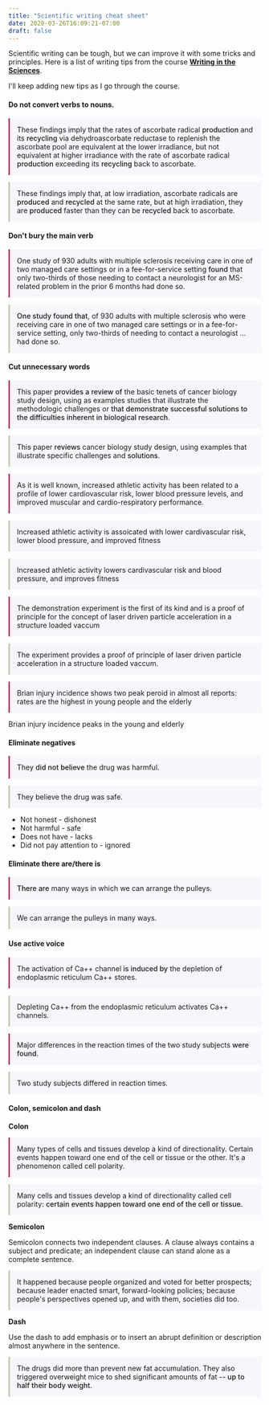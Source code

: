 ```yaml
---
title: "Scientific writing cheat sheet"
date: 2020-03-26T16:09:21-07:00
draft: false 
---
```

<style>
.do {
    padding: 1em;
    border-left: 3px solid #c0caad;
    background: #f5f7fa;
    margin-bottom: 1em;
}
.dono{
    padding: 1em;
    border-left: 3px solid #aa4465;
    background: #f5f7fa;
    margin-bottom: 1em;
}
b {
    font-weight: 500;
}
</style>


Scientific writing can be tough, but we can improve it with some tricks and principles.
Here is a list of writing tips from the course **[Writing in the Sciences](https://www.coursera.org/learn/sciwrite/home/welcome)**.

I'll keep adding new tips as I go through the course.

#### Do not convert verbs to nouns.
<div class="dono"> These findings imply that the rates of ascorbate radical <b>production</b> and its <b>recycling</b> via dehydroascorbate reductase to replenish the ascorbate pool are equivalent at the lower irradiance, 
but not equivalent at higher irradiance with the rate of ascorbate radical <b>production</b> exceeding its <b>recycling</b> back to ascorbate.</div>

<div class="do">These findings imply that, at low irradiation, ascorbate radicals are <b>produced</b> and <b>recycled</b> at the same rate,
but at high irradiation, they are <b>produced</b> faster than they can be <b>recycled</b> back to ascorbate.
</div>

#### Don't bury the main verb
<div class="dono">One study of 930 adults with multiple sclerosis receiving care in one of two managed care settings or in a fee-for-service setting <b>found</b> that
only two-thirds of those needing to contact a neurologist for an MS-related problem in the prior 6 months had done so.
</div>

<div class="do"><b>One study found that</b>, of 930 adults with multiple sclerosis who were receiving care in one of two managed care settings or in a fee-for-service setting, 
only two-thirds of needing to contact a neurologist ... had done so.
</div>

#### Cut unnecessary words 
<div class="dono">This paper <b>provides a review of</b> the basic tenets of cancer biology study design,
using as examples studies that illustrate the methodologic challenges or <b>that demonstrate successful solutions to the difficulties inherent in biological research</b>. 
</div>

<div class="do">This paper <b>reviews</b> cancer biology study design, using examples that illustrate specific challenges and <b>solutions</b>.
</div>

<div class="dono">As it is well known, increased athletic activity has been related to a profile of lower cardiovascular risk,
lower blood pressure levels, and improved muscular and cardio-respiratory performance.</div>

<div class="do">Increased athletic activity is assoicated with lower cardivascular risk, lower blood pressure, and improved fitness</div>
<div class="do">Increased athletic activity lowers cardivascular risk and blood pressure, and improves fitness</div>

<div class="dono">The demonstration experiment is the first of its kind and is a proof of principle for the concept of laser driven 
particle acceleration in a structure loaded vaccum</div>

<div class ="do">The experiment provides a proof of principle of laser driven particle acceleration in a structure loaded vaccum.</div>

<div class="dono">Brian injury incidence shows two peak peroid in almost all reports: rates are the highest in young people and the elderly</div>
<div clas="do">Brian injury incidence peaks in the young and elderly</div>

#### Eliminate negatives
<div class="dono">They <b>did not believe</b> the drug was harmful.</div>

<div class="do">They believe the drug was safe.</div>

- Not honest - dishonest
- Not harmful - safe
- Does not have - lacks
- Did not pay attention to - ignored

#### Eliminate there are/there is
<div class="dono"> <b>There are</b> many ways in which we can arrange the pulleys.</div>

<div class="do">We can arrange the pulleys in many ways.</div>


#### Use active voice
<div class="dono">The activation of Ca++ channel <b>is induced by</b> the depletion of endoplasmic reticulum Ca++ stores.</div>

<div class="do">Depleting Ca++ from the endoplasmic reticulum activates Ca++ channels.</div>

<div class="dono">Major differences in the reaction times of the two study subjects <b>were found</b>.</div>

<div class="do">Two study subjects differed in reaction times.</div>


#### Colon, semicolon and dash
**Colon**
<div class="dono">Many types of cells and tissues develop a kind of directionality.
Certain events happen toward one end of the cell or tissue or the other.
It's a phenomenon called cell polarity.</div>

<div class="do"> Many cells and tissues develop a kind of directionality called cell polarity<b>: certain events happen toward one end of the cell or tissue.</b></div>

**Semicolon**

Semicolon connects two independent clauses. 
A clause always contains a subject and predicate; an independent clause can stand alone as a complete sentence.
<div class="do">
It happened because people organized and voted for better prospects; 
because leader enacted smart, forward-looking policies; 
because people's perspectives opened up, and with them, societies did too.
</div>

**Dash**

Use the dash to add emphasis or to insert an abrupt definition or description almost anywhere in the sentence.
<div class="do">
The drugs did more than prevent new fat accumulation.
They also triggered overweight mice to shed significant amounts of fat <b>-- up to half their body weight</b>.
</div>
